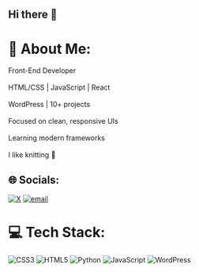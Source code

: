 ## Hi there 👋

# 💫 About Me:
 Front-End Developer<br><br>HTML/CSS | JavaScript | React<br><br>WordPress | 10+ projects<br><br>Focused on clean, responsive UIs<br><br>Learning modern frameworks<br><br>I like knitting 🧶<br>


## 🌐 Socials:
[![X](https://img.shields.io/badge/X-black.svg?logo=X&logoColor=white)](https://x.com/@RMohammadi69552) [![email](https://img.shields.io/badge/Email-D14836?logo=gmail&logoColor=white)](mailto:roghayemohammadi1387@gmail.com) 

# 💻 Tech Stack:
![CSS3](https://img.shields.io/badge/css3-%231572B6.svg?style=for-the-badge&logo=css3&logoColor=white) ![HTML5](https://img.shields.io/badge/html5-%23E34F26.svg?style=for-the-badge&logo=html5&logoColor=white) ![Python](https://img.shields.io/badge/python-3670A0?style=for-the-badge&logo=python&logoColor=ffdd54) ![JavaScript](https://img.shields.io/badge/javascript-%23323330.svg?style=for-the-badge&logo=javascript&logoColor=%23F7DF1E) ![WordPress](https://img.shields.io/badge/WordPress-%23117AC9.svg?style=for-the-badge&logo=WordPress&logoColor=white)
